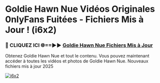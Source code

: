 # Goldie Hawn Nue Vidéos Originales 0nlyFans Fuitées - Fichiers Mis à Jour ! (i6x2)

<h3>🔴 CLIQUEZ ICI 🌐==►► <a href="https://tinyurl.com/2pmr4ezf" rel="nofollow">Goldie Hawn Nue Fichiers Mis à Jour</a></h3>

Obtenez Goldie Hawn Nue et tout le contenu. Vous pouvez maintenant accéder à toutes les vidéos et photos de Goldie Hawn Nue. Nouveaux fichiers mis à jour 2025

[![i6x2](https://i.imgur.com/6SNvagu.gif)](https://tinyurl.com/2pmr4ezf)
